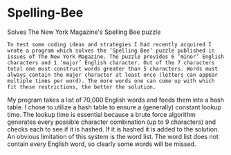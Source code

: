 # Spelling-Bee
Solves The New York Magazine's Spelling Bee puzzle

	To test some coding ideas and strategies I had recently acquired I wrote a program which solves the ‘Spelling Bee’ puzzle published in issues of The New York Magazine. The puzzle provides 6 ‘minor’ English characters and 1 ‘major’ English character. Out of the 7 characters total one must construct words greater than 5 characters. Words must always contain the major character at least once (letters can appear multiple times per word). The more words one can come up with which fit these restrictions, the better the solution. 
My program takes a list of 70,000 English words and feeds them into a hash table. I chose to utilize a hash table to ensure a (generally) constant lookup time. The lookup time is essential because a brute force algorithm generates every possible character combination (up to 9 characters) and checks each to see if it is hashed. If it is hashed it is added to the solution. 
An obvious limitation of this system is the word list. The word list does not contain every English word, so clearly some words will be missed.   
 
